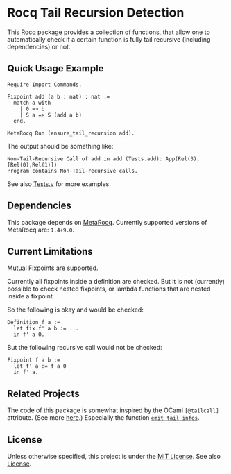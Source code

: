 # Rocq Tail Recursion Detection

This Rocq package provides a collection of functions, that allow one to automatically check if a certain function is fully tail recursive (including dependencies) or not.

## Quick Usage Example

```
Require Import Commands.

Fixpoint add (a b : nat) : nat :=
  match a with
    | 0 => b
    | S a => S (add a b)
  end.

MetaRocq Run (ensure_tail_recursion add).
```

The output should be something like:
```
Non-Tail-Recursive Call of add in add (Tests.add): App(Rel(3),[Rel(0),Rel(1)])
Program contains Non-Tail-recursive calls.
```

See also [Tests.v](./examples/Tests.v) for more examples.

## Dependencies

This package depends on [MetaRocq](https://metarocq.github.io/).
Currently supported versions of MetaRocq are: `1.4+9.0`.

## Current Limitations

Mutual Fixpoints are supported.

Currently all fixpoints inside a definition are checked.
But it is not (currently) possible to check nested fixpoints, or lambda functions that are nested inside a fixpoint.

So the following is okay and would be checked:
```
Definition f a :=
  let fix f' a b := ...
  in f' a 0.
```

But the following recursive call would not be checked:
```
Fixpoint f a b :=
  let f' a := f a 0
  in f' a.
```

## Related Projects

The code of this package is somewhat inspired by the OCaml `[@tailcall]` attribute.
(See more [here](https://ocaml.org/manual/5.3/attributes.html).)
Especially the function [`emit_tail_infos`](https://github.com/ocaml/ocaml/blob/b019ca28c88b21545b53d3d82fcf9a43a166768f/lambda/simplif.ml#L622).

## License

Unless otherwise specified, this project is under the [MIT License](https://mit-license.org/).
See also [License](./License).
